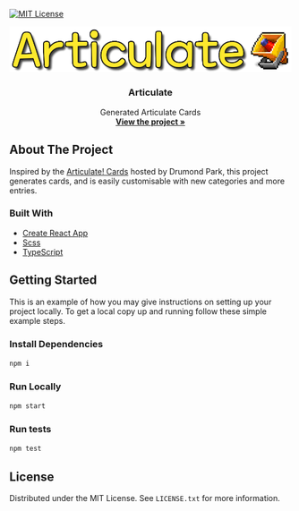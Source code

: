 [![MIT License][license-shield]][license-url]

<div align="center">
  <a href="https://github.com/yzAlvin/articulate">
    <img src="public/assets/Articulate.png" alt="Logo">
  </a>

<h3 align="center">Articulate</h3>

  <p align="center">
    Generated Articulate Cards
    <br />
    <a href="https://yzAlv.in/articulate"><strong>View the project »</strong></a>
    <br />
  </p>
</div>

## About The Project

Inspired by the [Articulate! Cards](https://www.drumondpark.com/articulate_cards) hosted by Drumond Park, this project generates cards, and is easily customisable with new categories and more entries.

### Built With

* [Create React App](https://nextjs.org/https://create-react-app.dev/)
* [Scss](https://sass-lang.com/)
* [TypeScript](https://www.typescriptlang.org/)

## Getting Started

This is an example of how you may give instructions on setting up your project locally.
To get a local copy up and running follow these simple example steps.

### Install Dependencies

```sh
npm i
```

### Run Locally

```sh
npm start
```

### Run tests

```sh
npm test
```

## License

Distributed under the MIT License. See `LICENSE.txt` for more information.

[license-shield]: https://img.shields.io/github/license/yzAlvin/articulate.svg?style=for-the-badge
[license-url]: https://github.com/yzAlvin/articulate/blob/master/LICENSE.txt